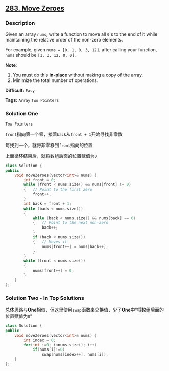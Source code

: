 ## [283. Move Zeroes](https://leetcode.com/problems/move-zeroes/#/description)

### Description

Given an array `nums`, write a function to move all `0`'s to the end of it while maintaining the relative order of the non-zero elements.

For example, given `nums = [0, 1, 0, 3, 12]`, after calling your function, `nums` should be `[1, 3, 12, 0, 0]`.

**Note**:

1. You must do this **in-place** without making a copy of the array.
2. Minimize the total number of operations.

**Difficult:** `Easy`

**Tags:** `Array` `Two Pointers`

### Solution One

`Tow Pointers`

`front`指向第一个零，接着`back`从`front + 1`开始寻找非零数

每找到一个，就将非零移到`front`指向的位置

上面循环结束后，就将数组后面的位置赋值为`0`

```c++
class Solution {
public:
    void moveZeroes(vector<int>& nums) {
        int front = 0;
        while (front < nums.size() && nums[front] != 0)
        {	// Point to the first zero
            front++;
        }
        int back = front + 1;
        while (back < nums.size())
        {
            while (back < nums.size() && nums[back] == 0)
            {	// Point to the next non-zero
                back++;
            }
            if (back < nums.size())
            {	// Moves it
                nums[front++] = nums[back++];
            }
        }
        while (front < nums.size())
        {
            nums[front++] = 0;
        }
    }
};
```

### Solution Two - In Top Solutions

总体思路与**One**相似，但这里使用`swap`函数来交换值，少了**One**中“将数组后面的位置赋值为`0`”

```c++
class Solution {
public:
    void moveZeroes(vector<int>& nums) {
        int index = 0;
        for(int i=0; i<nums.size(); i++)
            if(nums[i]!=0)
                swap(nums[index++], nums[i]);
    }
};
```
